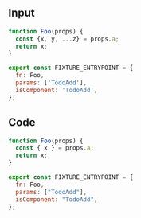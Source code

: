 
## Input

```javascript
function Foo(props) {
  const {x, y, ...z} = props.a;
  return x;
}

export const FIXTURE_ENTRYPOINT = {
  fn: Foo,
  params: ['TodoAdd'],
  isComponent: 'TodoAdd',
};

```

## Code

```javascript
function Foo(props) {
  const { x } = props.a;
  return x;
}

export const FIXTURE_ENTRYPOINT = {
  fn: Foo,
  params: ["TodoAdd"],
  isComponent: "TodoAdd",
};

```
      